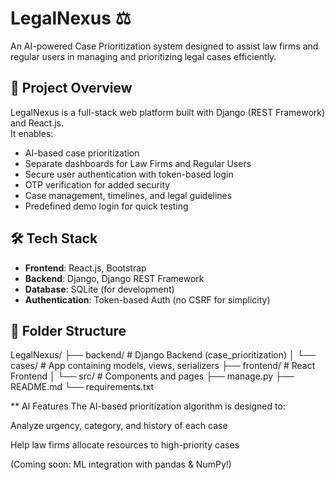# LegalNexus ⚖️  
An AI-powered Case Prioritization system designed to assist law firms and regular users in managing and prioritizing legal cases efficiently.

## 🚀 Project Overview
LegalNexus is a full-stack web platform built with Django (REST Framework) and React.js.  
It enables:
- AI-based case prioritization
- Separate dashboards for Law Firms and Regular Users
- Secure user authentication with token-based login
- OTP verification for added security
- Case management, timelines, and legal guidelines
- Predefined demo login for quick testing

## 🛠️ Tech Stack
- **Frontend**: React.js, Bootstrap
- **Backend**: Django, Django REST Framework
- **Database**: SQLite (for development)
- **Authentication**: Token-based Auth (no CSRF for simplicity)

## 📂 Folder Structure
LegalNexus/ 
├── backend/ # Django Backend (case_prioritization) 
│ └── cases/ # App containing models, views, serializers 
├── frontend/ # React Frontend
│ └── src/ # Components and pages
├── manage.py
├── README.md └── requirements.txt


 ** AI Features
The AI-based prioritization algorithm is designed to:

Analyze urgency, category, and history of each case

Help law firms allocate resources to high-priority cases

(Coming soon: ML integration with pandas & NumPy!)
